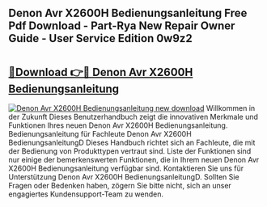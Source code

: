 ## Denon Avr X2600H Bedienungsanleitung Free Pdf Download - Part-Rya New Repair Owner Guide - User Service Edition 0w9z2

# <h2><a href="http://df5ix1b.blite.top/?on=Denon+Avr+X2600H+Bedienungsanleitung">🔗Download 👉🔴 Denon Avr X2600H Bedienungsanleitung</a></h2>

[![Denon Avr X2600H Bedienungsanleitung new download](https://i.imgur.com/lujVjoI.png)](http://df5ix1b.blite.top/?on=Denon+Avr+X2600H+Bedienungsanleitung)
Willkommen in der Zukunft Dieses Benutzerhandbuch zeigt die innovativen Merkmale und Funktionen Ihres neuen Denon Avr X2600H Bedienungsanleitung. Bedienungsanleitung für Fachleute Denon Avr X2600H BedienungsanleitungD Dieses Handbuch richtet sich an Fachleute, die mit der Bedienung von Produkttypen vertraut sind. Liste der Funktionen sind nur einige der bemerkenswerten Funktionen, die in Ihrem neuen Denon Avr X2600H Bedienungsanleitung verfügbar sind. Kontaktieren Sie uns für Unterstützung Denon Avr X2600H BedienungsanleitungD. Sollten Sie Fragen oder Bedenken haben, zögern Sie bitte nicht, sich an unser engagiertes Kundensupport-Team zu wenden.
